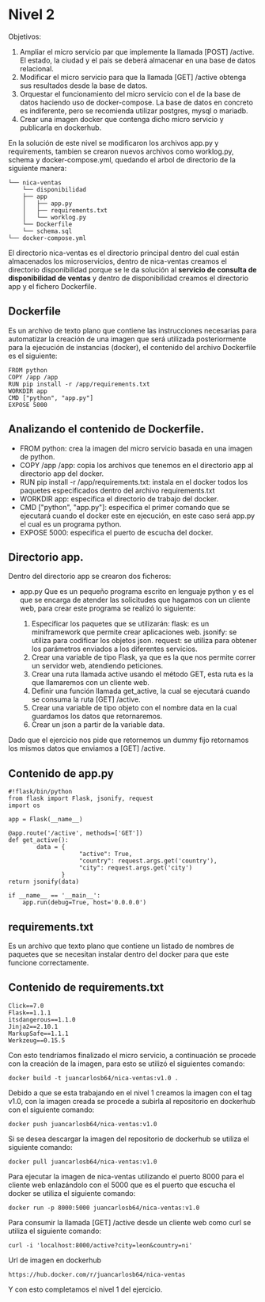 ﻿# Nivel 2
Objetivos:
1. Ampliar el micro servicio par que implemente la llamada [POST] /active. El estado, la ciudad y el país se deberá almacenar en una base de datos relacional.
2. Modificar el micro servicio para que la llamada [GET] /active obtenga sus resultados desde la base de datos.
3. Orquestar el funcionamiento del micro servicio con el de la base de datos haciendo uso de docker-compose. La base de datos en concreto es indiferente, pero se recomienda utilizar postgres, mysql o mariadb.
4. Crear una imagen docker que contenga dicho micro servicio y publicarla en dockerhub.

En la solución de este nivel se modificaron los archivos app.py y requirements, tambien se crearon nuevos archivos como worklog.py, schema y docker-compose.yml, quedando el arbol de directorio de la siguiente manera:

    └── nica-ventas
	    └── disponibilidad
		├── app
		│   ├── app.py
		│   ├── requirements.txt
	    │   └── worklog.py
		└── Dockerfile
		└── schema.sql
	└── docker-compose.yml


El directorio nica-ventas es el directorio principal dentro del cual están almacenados los microservicios, dentro de nica-ventas creamos el directorio disponibilidad porque se le da solución al **servicio de consulta de disponibilidad de ventas** y dentro de disponibilidad creamos el directorio app y el fichero Dockerfile.
## Dockerfile
Es un archivo de texto plano que contiene las instrucciones necesarias para automatizar la creación de una imagen que será utilizada posteriormente para la ejecución de instancias (docker), el contenido del archivo Dockerfile es el siguiente:

    FROM python
    COPY /app /app
    RUN pip install -r /app/requirements.txt
    WORKDIR app
    CMD ["python", "app.py"]
    EXPOSE 5000
## Analizando el contenido de Dockerfile.

 - FROM python: crea la imagen del micro servicio basada en una imagen de python.
 - COPY /app /app: copia los archivos que tenemos en el directorio app al directorio app del docker.
 - RUN pip install -r /app/requirements.txt: instala en el docker todos los paquetes especificados dentro del archivo requirements.txt
 - WORKDIR app: especifica el directorio de trabajo del docker.
 - CMD ["python", "app.py"]: especifica el primer comando que se ejecutará cuando el docker este en ejecución, en este caso será app.py el cual es un programa python.
 - EXPOSE 5000: especifica el puerto de escucha del docker.
## Directorio app.
Dentro del directorio app se crearon dos ficheros: 
 - app.py
Que es un pequeño programa escrito en lenguaje python y es el que se encarga de atender las solicitudes que hagamos con un cliente web, para crear este programa se realizó lo siguiente:

	1. Especificar los paquetes que se utilizarán:
	flask: es un miniframework que permite crear aplicaciones web.
	jsonify: se utiliza para codificar los objetos json.
	request: se utiliza para obtener los parámetros enviados a los diferentes servicios.
	2. Crear una variable de tipo Flask, ya que es la que nos permite correr un servidor web, atendiendo peticiones.
	3. Crear una ruta llamada active usando el método GET, esta ruta es la que llamaremos con un cliente web.
	4. Definir una función llamada get_active, la cual se ejecutará cuando se consuma la ruta [GET] /active.
	5. Crear una variable de tipo objeto con el nombre data en la cual guardamos los datos que retornaremos.
	6. Crear un json a partir de la variable data.

Dado que el ejercicio nos pide que retornemos un dummy fijo retornamos los mismos datos que enviamos a [GET] /active.
## Contenido de app.py

    #!flask/bin/python
    from flask import Flask, jsonify, request
    import os
    
    app = Flask(__name__)
    
    @app.route('/active', methods=['GET'])
    def get_active():
    	    data = {
					    "active": True,
		                "country": request.args.get('country'),
		                "city": request.args.get('city')
			       }
	return jsonify(data)
	
	if __name__ == '__main__':
	    app.run(debug=True, host='0.0.0.0')
## requirements.txt
Es un archivo que texto plano que contiene un listado de nombres de paquetes que se necesitan instalar dentro del docker para que este funcione correctamente.

## Contenido de requirements.txt

    Click==7.0
    Flask==1.1.1
    itsdangerous==1.1.0
    Jinja2==2.10.1
    MarkupSafe==1.1.1
    Werkzeug==0.15.5

Con esto tendríamos finalizado el micro servicio, a continuación se procede con la creación de la imagen, para esto se utilizó el siguientes comando:

    docker build -t juancarlosb64/nica-ventas:v1.0 .

Debido a que se esta trabajando en el nivel 1 creamos la imagen con el tag v1.0, con la imagen creada se procede a subirla al repositorio en dockerhub con el siguiente comando:

    docker push juancarlosb64/nica-ventas:v1.0

Si se desea descargar la imagen del repositorio de dockerhub se utiliza el siguiente comando:

    docker pull juancarlosb64/nica-ventas:v1.0

Para ejecutar la imagen de nica-ventas utilizando el puerto 8000 para el cliente web enlazándolo con el 5000 que es el puerto que escucha el docker se utiliza el siguiente comando:
 
    docker run -p 8000:5000 juancarlosb64/nica-ventas:v1.0

Para consumir la llamada [GET] /active desde un cliente web como curl se utiliza el siguiente comando:

    curl -i 'localhost:8000/active?city=leon&country=ni'

Url de imagen en dockerhub

    https://hub.docker.com/r/juancarlosb64/nica-ventas

Y con esto completamos el nivel 1 del ejercicio.
